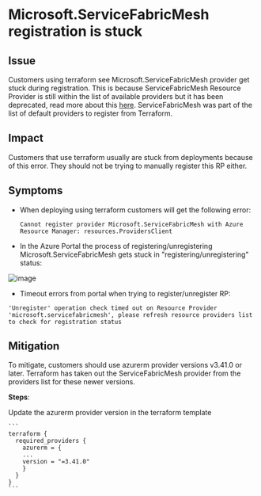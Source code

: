 # Microsoft.ServiceFabricMesh registration is stuck

## Issue
Customers using terraform see Microsoft.ServiceFabricMesh provider get stuck during registration. This is because ServiceFabricMesh Resource Provider is still within the list of available providers but it has been deprecated, read more about this [here](https://azure.microsoft.com/en-us/updates/azure-service-fabric-mesh-preview-retirement/). ServiceFabricMesh was part of the list of default providers to register from Terraform. 

## Impact
Customers that use terraform usually are stuck from deployments because of this error. They should not be trying to manually register this RP either. 

## Symptoms
- When deploying using terraform customers will get the following error:

  ```
  Cannot register provider Microsoft.ServiceFabricMesh with Azure Resource Manager: resources.ProvidersClient
  ```
 
- In the Azure Portal the process of registering/unregistering Microsoft.ServiceFabricMesh gets stuck in "registering/unregistering" status:
  
 ![image](https://github.com/dbucce/Service-Fabric-Troubleshooting-Guides/assets/50681801/8a20f940-e9ba-404c-9909-c8fd1796e374)

- Timeout errors from portal when trying to register/unregister RP:

```
'Unregister' operation check timed out on Resource Provider 'microsoft.servicefabricmesh', please refresh resource providers list to check for registration status
```

## Mitigation

To mitigate, customers should use azurerm provider versions v3.41.0 or later. Terraform has taken out the ServiceFabricMesh provider from the providers list for these newer versions.

**Steps**:

Update the azurerm provider version in the terraform template 

    ```
    terraform {
      required_providers {
        azurerm = {
        ...
        version = "=3.41.0"
        }
      }
    }
    ```
